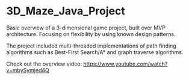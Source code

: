 # 3D_Maze_Java_Project
Basic overview of a 3-dimensional game project, built over MVP architecture. Focusing on flexibility by using known design patterns.

The project included multi-threaded implementations of path finding algorithms such as Best-First Search/A* and graph traverse algorithms.

Check out the overview video: https://www.youtube.com/watch?v=mbySymjed4Q

